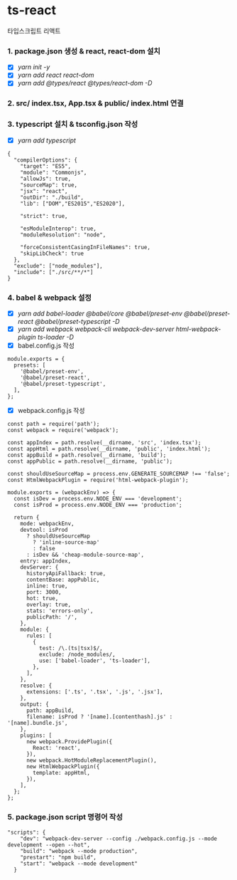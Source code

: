 # ts-react

타입스크립트 리액트

### 1. package.json 생성 & react, react-dom 설치

- [x] _yarn init -y_
- [x] _yarn add react react-dom_
- [x] _yarn add @types/react @types/react-dom -D_

### 2. src/ index.tsx, App.tsx & public/ index.html 연결

### 3. typescript 설치 & tsconfig.json 작성

- [x] _yarn add typescript_

```
{
  "compilerOptions": {
    "target": "ES5",
    "module": "Commonjs",
    "allowJs": true,
    "sourceMap": true,
    "jsx": "react",
    "outDir": "./build",
    "lib": ["DOM","ES2015","ES2020"],

    "strict": true,

    "esModuleInterop": true,
    "moduleResolution": "node",

    "forceConsistentCasingInFileNames": true,
    "skipLibCheck": true
  },
  "exclude": ["node_modules"],
  "include": ["./src/**/*"]
}
```

### 4. babel & webpack 설정

- [x] _yarn add babel-loader @babel/core @babel/preset-env @babel/preset-react @babel/preset-typescript -D_
- [x] _yarn add webpack webpack-cli webpack-dev-server html-webpack-plugin ts-loader -D_
- [x] babel.config.js 작성

```
module.exports = {
  presets: [
    '@babel/preset-env',
    '@babel/preset-react',
    '@babel/preset-typescript',
  ],
};
```

- [x] webpack.config.js 작성

```
const path = require('path');
const webpack = require('webpack');

const appIndex = path.resolve(__dirname, 'src', 'index.tsx');
const appHtml = path.resolve(__dirname, 'public', 'index.html');
const appBuild = path.resolve(__dirname, 'build');
const appPublic = path.resolve(__dirname, 'public');

const shouldUseSourceMap = process.env.GENERATE_SOURCEMAP !== 'false';
const HtmlWebpackPlugin = require('html-webpack-plugin');

module.exports = (webpackEnv) => {
  const isDev = process.env.NODE_ENV === 'development';
  const isProd = process.env.NODE_ENV === 'production';

  return {
    mode: webpackEnv,
    devtool: isProd
      ? shouldUseSourceMap
        ? 'inline-source-map'
        : false
      : isDev && 'cheap-module-source-map',
    entry: appIndex,
    devServer: {
      historyApiFallback: true,
      contentBase: appPublic,
      inline: true,
      port: 3000,
      hot: true,
      overlay: true,
      stats: 'errors-only',
      publicPath: '/',
    },
    module: {
      rules: [
        {
          test: /\.(ts|tsx)$/,
          exclude: /node_modules/,
          use: ['babel-loader', 'ts-loader'],
        },
      ],
    },
    resolve: {
      extensions: ['.ts', '.tsx', '.js', '.jsx'],
    },
    output: {
      path: appBuild,
      filename: isProd ? '[name].[contenthash].js' : '[name].bundle.js',
    },
    plugins: [
      new webpack.ProvidePlugin({
        React: 'react',
      }),
      new webpack.HotModuleReplacementPlugin(),
      new HtmlWebpackPlugin({
        template: appHtml,
      }),
    ],
  };
};

```

### 5. package.json script 명령어 작성

```
"scripts": {
    "dev": "webpack-dev-server --config ./webpack.config.js --mode development --open --hot",
    "build": "webpack --mode production",
    "prestart": "npm build",
    "start": "webpack --mode development"
  }
```
